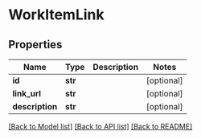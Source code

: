 # WorkItemLink

## Properties
Name | Type | Description | Notes
------------ | ------------- | ------------- | -------------
**id** | **str** |  | [optional] 
**link_url** | **str** |  | [optional] 
**description** | **str** |  | [optional] 

[[Back to Model list]](../README.md#documentation-for-models) [[Back to API list]](../README.md#documentation-for-api-endpoints) [[Back to README]](../README.md)


